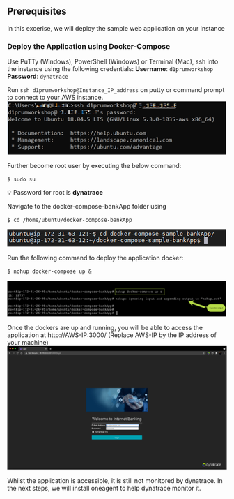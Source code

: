 ## Prerequisites

In this excerise, we will deploy the sample web application on your instance

### Deploy the Application using Docker-Compose

Use PuTTy (Windows), PowerShell (Windows) or Terminal (Mac), ssh into the instance using the following credentials:
**Username**: `d1prumworkshop`
**Password**:  `dynatrace`

Run `ssh d1prumworkshop@Instance_IP_address` on putty or command prompt to connect to your AWS instance.
![ssh](../../../assets/images/ssh-command.png)

Further become root user by executing the below command:
```
$ sudo su
```
:bulb: Password for root is **dynatrace**

Navigate to the docker-compose-bankApp folder using
```
$ cd /home/ubuntu/docker-compose-bankApp
```
![step-1](../../../assets/images/pre-step-1.png)

Run the following command to deploy the application docker:
```
$ nohup docker-compose up &
```
![docker-compose](../../../assets/images/pre-step-3.png)

Once the dockers are up and running, you will be able to access the application at http://AWS-IP:3000/ (Replace AWS-IP by the IP address of your machine)
![Application-access](../../../assets/images/application-access.png)

Whilst the application is accessible, it is still not monitored by dynatrace. In the next steps, we will install oneagent to help dynatrace monitor it.

<!-- ------------------------ -->
